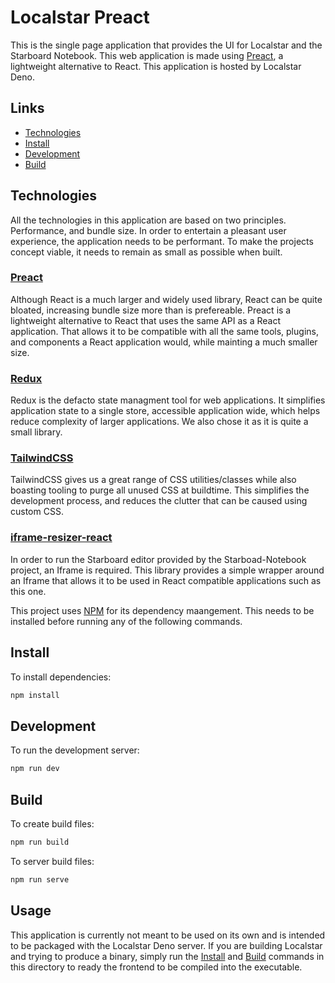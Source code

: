# Localstar Preact

This is the single page application that provides the UI for Localstar and the Starboard Notebook. This web application is made using [Preact](https://preactjs.com/), a lightweight alternative to React. This application is hosted by Localstar Deno.

## Links

- [Technologies](#technologies)
- [Install](#install)
- [Development](#development)
- [Build](#build)



## Technologies

All the technologies in this application are based on two principles. Performance, and bundle size. In order to entertain a pleasant user experience, the application needs to be performant. To make the projects concept viable, it needs to remain as small as possible when built.

### [Preact](https://preactjs.com/)

Although React is a much larger and widely used library, React can be quite bloated, increasing bundle size more than is prefereable. Preact is a lightweight alternative to React that uses the same API as a React application. That allows it to be compatible with all the same tools, plugins, and components a React application would, while mainting a much smaller size. 

### [Redux](https://redux.js.org/)

Redux is the defacto state managment tool for web applications. It simplifies application state to a single store, accessible application wide, which helps reduce complexity of larger applications. We also chose it as it is quite a small library.

### [TailwindCSS](https://tailwindcss.com/)

TailwindCSS gives us a great range of CSS utilities/classes while also boasting tooling to purge all unused CSS at buildtime. This simplifies the development process, and reduces the clutter that can be caused using custom CSS.

### [iframe-resizer-react](https://github.com/davidjbradshaw/iframe-resizer-react) 

In order to run the Starboard editor provided by the Starboad-Notebook project, an Iframe is required. This library provides a simple wrapper around an Iframe that allows it to be used in React compatible applications such as this one.


This project uses [NPM](https://www.npmjs.com/) for its dependency maangement. This needs to be installed before running any of the following commands.
## Install
To install dependencies:
```bash
npm install
 ```

## Development
To run the development server:
```bash
npm run dev
```

## Build
To create build files:
```bash
npm run build
```

To server build files:
```bash
npm run serve
```

## Usage

This application is currently not meant to be used on its own and is intended to be packaged with the Localstar Deno server. If you are building Localstar and trying to produce a binary, simply run the [Install](#install) and [Build](#build) commands in this directory to ready the frontend to be compiled into the executable.

